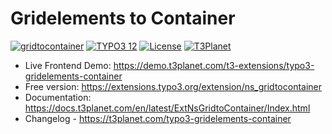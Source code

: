 # Gridelements to Container

  [![gridtocontainer](https://img.shields.io/badge/stable-v2.0.0-green?style=flat-square)](https://github.com/nitsan-technologies/ns_gridtocontainer/releases/tag/2.0.0) [![TYPO3 12](https://img.shields.io/badge/TYPO3-12-orange.svg?style=flat-square)](https://get.typo3.org/version/12) [![License](https://img.shields.io/badge/license-GPL--3.0-orange?style=flat-square)](https://www.gnu.org/licenses/gpl-3.0.en.html) [![T3Planet](https://img.shields.io/badge/T3Planet-GridelementsToContainer-50b99a?style=flat-square)](https://t3planet.com/typo3-gridelements-container)

- Live Frontend Demo: https://demo.t3planet.com/t3-extensions/typo3-gridelements-container
- Free version: https://extensions.typo3.org/extension/ns_gridtocontainer
- Documentation: https://docs.t3planet.com/en/latest/ExtNsGridtoContainer/Index.html
- Changelog - https://t3planet.com/typo3-gridelements-container
